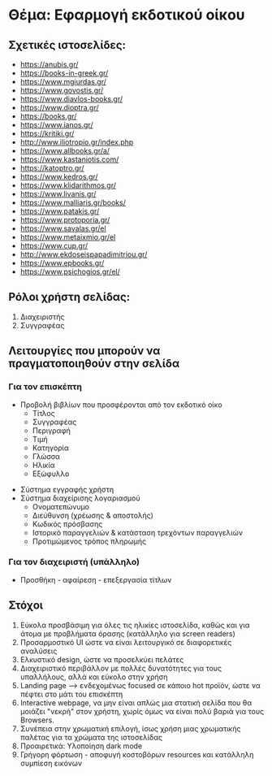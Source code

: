 # Θέμα: Εφαρμογή εκδοτικού οίκου

## Σχετικές ιστοσελίδες:
- https://anubis.gr/
- https://books-in-greek.gr/
- https://www.mgiurdas.gr/
- https://www.govostis.gr/
- https://www.diavlos-books.gr/
- https://www.dioptra.gr/
- https://books.gr/
- https://www.ianos.gr/
- https://kritiki.gr/
- http://www.iliotropio.gr/index.php
- https://www.allbooks.gr/a/
- https://www.kastaniotis.com/
- https://katoptro.gr/
- https://www.kedros.gr/
- https://www.klidarithmos.gr/
- https://www.livanis.gr/
- https://www.malliaris.gr/books/
- https://www.patakis.gr/
- https://www.protoporia.gr/
- https://www.savalas.gr/el
- https://www.metaixmio.gr/el
- https://www.cup.gr/
- http://www.ekdoseispapadimitriou.gr/
- https://www.epbooks.gr/
- https://www.psichogios.gr/el/

## Ρόλοι χρήστη σελίδας:
1. Διαχειριστής
2. Συγγραφέας

## Λειτουργίες που μπορούν να πραγματοποιηθούν στην σελίδα
### Για τον επισκέπτη
- Προβολή βιβλίων που προσφέρονται από τον εκδοτικό οίκο
    - Τίτλος
    - Συγγραφέας
    - Περιγραφή
    - Τιμή
    <!-- - Απόθεμα (σε διαθεσιμότητα, περιορισμένο, εξαντλημένο) -->
    - Κατηγορία
    - Γλώσσα
    - Ηλικία
    - Εξώφυλλο
    <!-- - Έκδοση -->
<!-- - Σύστημα αξιολόγησης για τα βιβλία -->
<!-- - Προτεινόμενα βιβλία (οι χρήστες επέλεξαν επίσης) -->
<!-- - Αγορά ως επισκέπτης ή εγγεγραμμένος χρήστης -->
- Σύστημα εγγραφής χρήστη
- Σύστημα διαχείρισης λογαριασμού
    - Ονοματεπώνυμο
    - Διεύθυνση (χρέωσης & αποστολής)
    - Κωδικός πρόσβασης
    - Ιστορικό παραγγελιών & κατάσταση τρεχόντων παραγγελιών
    - Προτιμώμενος τρόπος πληρωμής
<!-- - Wishlist για τους εγγεγραμμένους χρήστες -->

### Για τον διαχειριστή (υπάλληλο)
<!-- - Μαζική προβολή παραγγελιών
- Προβολή αποθέματος -->
- Προσθήκη - αφαίρεση - επεξεργασία τίτλων
<!-- - Προβολή στατιστικών, όπως πωλήσεις, ώρες επισκεψιμότητας -->


## Στόχοι
1. Εύκολα προσβάσιμη για όλες τις ηλικίες ιστοσελίδα, καθώς και για άτομα με προβλήματα όρασης (κατάλληλο για screen readers)
2. Προσαρμοστικό UI ώστε να είναι λειτουργικό σε διαφορετικές αναλύσεις
3. Ελκυστικό design, ώστε να προσελκύει πελάτες
4. Διαχειριστικό περιβάλλον με πολλές δυνατότητες για τους υπαλλήλους, αλλά και εύκολο στην χρήση
5. Landing page --> ενδεχομένως focused σε κάποιο hot προϊόν, ώστε να πέφτει στο μάτι του επισκέπτη
6. Interactive webpage, να μην είναι απλώς μια στατική σελίδα που θα μοιάζει "νεκρή" στον χρήστη, χωρίς όμως να είναι πολύ βαριά για τους Browsers.
7. Συνέπεια στην χρωματική επιλογή, ίσως χρήση μιας χρωματικής παλέτας για τα χρώματα της ιστοσελίδας
8. Προαιρετικά: Υλοποίηση dark mode
9. Γρήγορη φόρτωση - αποφυγή κοστοβόρων resources και κατάλληλη συμπίεση εικόνων